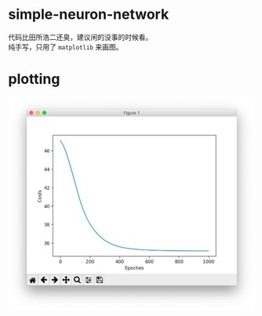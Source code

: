 # simple-neuron-network

代码比田所浩二还臭，建议闲的没事的时候看。  
纯手写，只用了 `matplotlib` 来画图。

# plotting

![](https://github.com/Sheey11/simple-neuron-network/blob/master/img/plot.png)
